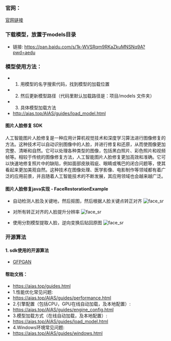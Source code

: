 ### 官网：
[官网链接](https://www.aias.top/)

### 下载模型，放置于models目录
- 链接: https://pan.baidu.com/s/1k-WVSRqm9RKaZkuMNSNq9A?pwd=aedu 

### 模型使用方法：
- 1. 用模型的名字搜索代码，找到模型的加载位置
- 2. 然后更新模型路径（代码里默认加载路径是：项目/models 文件夹）
- 3. 具体模型加载方法
- http://aias.top/AIAS/guides/load_model.html

#### 图片人脸修复 SDK
人工智能图片人脸修复是一种应用计算机视觉技术和深度学习算法进行图像修复的方法。这种技术可以自动识别图像中的人脸，并进行修复和还原，从而使图像更加完整、清晰和自然。它可以处理各种类型的图像，包括黑白照片、彩色照片和视频帧等。相较于传统的图像修复方法，人工智能图片人脸修复更加高效和准确。它可以快速地修复照片中的缺陷，例如面部皮肤瑕疵、眼睛或嘴巴的闭合问题等，使其看起来更加美观自然。这种技术在图像处理、医学影像、电影制作等领域都有着广泛的应用前景，并且随着人工智能技术的不断发展，其应用领域也会越来越广泛。

#### 图片人脸修复java实现 - FaceRestorationExample
- 自动检测人脸及关键地，然后抠图，然后根据人脸关键点转正对齐
  ![face_sr](https://aias-home.oss-cn-beijing.aliyuncs.com/AIAS/face_sdk/images/face_det.png)

- 对所有转正对齐的人脸提升分辨率
  ![face_sr](https://aias-home.oss-cn-beijing.aliyuncs.com/AIAS/face_sdk/images/face_sr.png)

- 使用分割模型提取人脸，逆向变换后贴回原图
  ![face_sr](https://aias-home.oss-cn-beijing.aliyuncs.com/AIAS/face_sdk/images/face_res.png)

  
### 开源算法
#### 1. sdk使用的开源算法
- [GFPGAN](https://github.com/TencentARC/GFPGAN)

  
#### 帮助文档：
- https://aias.top/guides.html
- 1.性能优化常见问题:
- https://aias.top/AIAS/guides/performance.html
- 2.引擎配置（包括CPU，GPU在线自动加载，及本地配置）:
- https://aias.top/AIAS/guides/engine_config.html
- 3.模型加载方式（在线自动加载，及本地配置）:
- https://aias.top/AIAS/guides/load_model.html
- 4.Windows环境常见问题:
- https://aias.top/AIAS/guides/windows.html